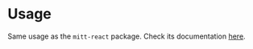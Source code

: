 # Usage

Same usage as the `mitt-react` package.
Check its documentation [here](https://github.com/svnrnns/packages/tree/main/packages/mitt-react).
